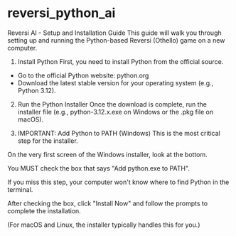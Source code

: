 # reversi_python_ai

Reversi AI - Setup and Installation Guide
This guide will walk you through setting up and running the Python-based Reversi (Othello) game on a new computer.

1. Install Python
First, you need to install Python from the official source.

- Go to the official Python website: python.org
- Download the latest stable version for your operating system (e.g., Python 3.12).

2. Run the Python Installer
Once the download is complete, run the installer file (e.g., python-3.12.x.exe on Windows or the .pkg file on macOS).

3. IMPORTANT: Add Python to PATH (Windows)
This is the most critical step for the installer.

On the very first screen of the Windows installer, look at the bottom.

You MUST check the box that says "Add python.exe to PATH".

If you miss this step, your computer won't know where to find Python in the terminal.

After checking the box, click "Install Now" and follow the prompts to complete the installation.

(For macOS and Linux, the installer typically handles this for you.)
